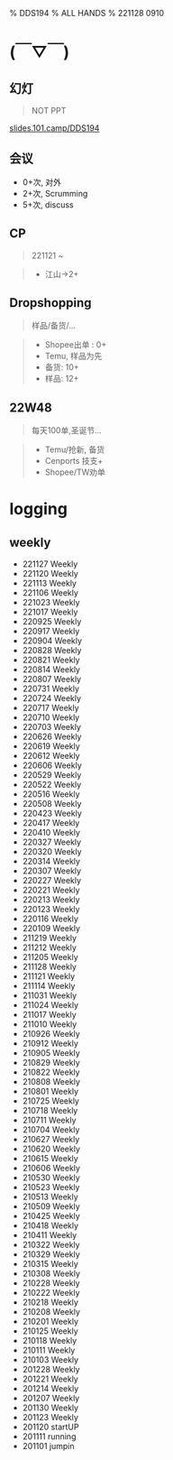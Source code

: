 % DDS194
% ALL HANDS
% 221128 0910

# (￣▽￣)


## 幻灯
> NOT PPT

[slides.101.camp/DDS194](http://slides.101.camp/DDS194.html)

## 会议
- 0+次, 对外
- 2+次, Scrumming
- 5+次, discuss

## CP
> 221121 ~

>+ 江山->2+

## Dropshopping
> 样品/备货/...

>+ Shopee出单 : 0+
>+ Temu, 样品为先
>+ 备货: 10+
>+ 样品: 12+

## 22W48
> 每天100单,圣诞节...

>- Temu/抢新, 备货
>- Cenports 技支+
>- Shopee/TW劝单

# logging


## weekly


- 221127 Weekly
- 221120 Weekly
- 221113 Weekly
- 221106 Weekly
- 221023 Weekly
- 221017 Weekly
- 220925 Weekly
- 220917 Weekly
- 220904 Weekly
- 220828 Weekly
- 220821 Weekly
- 220814 Weekly
- 220807 Weekly
- 220731 Weekly
- 220724 Weekly
- 220717 Weekly
- 220710 Weekly
- 220703 Weekly
- 220626 Weekly
- 220619 Weekly
- 220612 Weekly
- 220606 Weekly
- 220529 Weekly
- 220522 Weekly
- 220516 Weekly
- 220508 Weekly
- 220423 Weekly
- 220417 Weekly
- 220410 Weekly
- 220327 Weekly
- 220320 Weekly
- 220314 Weekly
- 220307 Weekly
- 220227 Weekly
- 220221 Weekly
- 220213 Weekly
- 220123 Weekly
- 220116 Weekly
- 220109 Weekly
- 211219 Weekly
- 211212 Weekly
- 211205 Weekly
- 211128 Weekly
- 211121 Weekly
- 211114 Weekly
- 211031 Weekly
- 211024 Weekly
- 211017 Weekly
- 211010 Weekly
- 210926 Weekly
- 210912 Weekly
- 210905 Weekly
- 210829 Weekly
- 210822 Weekly
- 210808 Weekly
- 210801 Weekly
- 210725 Weekly
- 210718 Weekly
- 210711 Weekly
- 210704 Weekly
- 210627 Weekly
- 210620 Weekly
- 210615 Weekly
- 210606 Weekly
- 210530 Weekly
- 210523 Weekly
- 210513 Weekly
- 210509 Weekly
- 210425 Weekly
- 210418 Weekly
- 210411 Weekly
- 210322 Weekly
- 210329 Weekly
- 210315 Weekly
- 210308 Weekly
- 210228 Weekly
- 210222 Weekly
- 210218 Weekly
- 210208 Weekly
- 210201 Weekly
- 210125 Weekly
- 210118 Weekly
- 210111 Weekly
- 210103 Weekly
- 201228 Weekly
- 201221 Weekly
- 201214 Weekly
- 201207 Weekly
- 201130 Weekly
- 201123 Weekly
- 201120 startUP
- 201111 running
- 201101 jumpin

